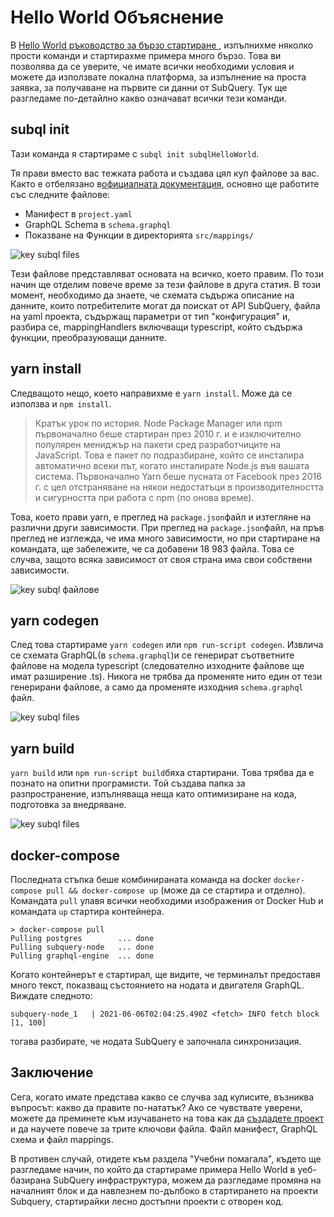 # Hello World Объяснение

В [Hello World ръководство за бързо стартиране ](helloworld-localhost.md), изпълнихме няколко прости команди и стартирахме примера много бързо. Това ви позволява да се уверите, че имате всички необходими условия и можете да използвате локална платформа, за изпълнение на проста заявка, за получаване на първите си данни от SubQuery. Тук ще разгледаме по-детайлно какво означават всички тези команди.

## subql init

Тази команда я стартираме с `subql init subqlHelloWorld`.

Тя прави вместо вас тежката работа и създава цял куп файлове за вас. Както е отбелязано в[официалната документация](quickstart-polkadot.md#configure-and-build-the-starter-project), основно ще работите със следните файлове:

- Манифест в `project.yaml`
- GraphQL Schema в `schema.graphql`
- Показване на Функции в директорията `src/mappings/`

![key subql files](/assets/img/main_subql_files.png)

Тези файлове представляват основата на всичко, което правим. По този начин ще отделим повече време за тези файлове в друга статия. В този момент, необходимо да знаете, че схемата съдържа описание на данните, които потребителите могат да поискат от API SubQuery, файла на yaml проекта, съдържащ параметри от тип "конфигурация" и, разбира се, mappingHandlers включващи typescript, който съдържа функции, преобразуюващи данните.

## yarn install

Следващото нещо, което направихме е `yarn install`. Може да се използва и `npm install`.

> Кратък урок по история. Node Package Manager или npm първоначално беше стартиран през 2010 г. и е изключително популярен мениджър на пакети сред разработчиците на JavaScript. Това е пакет по подразбиране, който се инсталира автоматично всеки път, когато инсталирате Node.js във вашата система. Първоначално Yarn беше пусната от Facebook през 2016 г. с цел отстраняване на някои недостатъци в производителността и сигурността при работа с npm (по онова време).

Това, което прави yarn, е преглед на `package.json`файл и изтегляне на различни други зависимости. При преглед на `package.json`файл, на пръв преглед не изглежда, че има много зависимости, но при стартиране на командата, ще забележите, че са добавени 18 983 файла. Това се случва, защото всяка зависимост от своя страна има свои собствени зависимости.

![key subql файлове](/assets/img/dependencies.png)

## yarn codegen

След това стартираме `yarn codegen` или `npm run-script codegen`. Извлича се схемата GraphQL(в `schema.graphql`)и се генерират съответните файлове на модела typescript (следователно изходните файлове ще имат разширение .ts). Никога не трябва да променяте нито един от тези генерирани файлове, а само да променяте изходния `schema.graphql` файл.

![key subql files](/assets/img/typescript.png)

## yarn build

`yarn build` или `npm run-script build`бяха стартирани. Това трябва да е познато на опитни програмисти. Той създава папка за разпространение, изпълняваща неща като оптимизиране на кода, подготовка за внедряване.

![key subql files](/assets/img/distribution_folder.png)

## docker-compose

Последната стъпка беше комбинираната команда на docker `docker-compose pull && docker-compose up` (може да се стартира и отделно). Командата `pull` улавя всички необходими изображения от Docker Hub и командата `up` стартира контейнера.

```shell
> docker-compose pull
Pulling postgres        ... done
Pulling subquery-node   ... done
Pulling graphql-engine  ... done
```

Когато контейнерът е стартирал, ще видите, че терминалът предоставя много текст, показващ състоянието на нодата и двигателя GraphQL. Виждате следното:

```
subquery-node_1   | 2021-06-06T02:04:25.490Z <fetch> INFO fetch block [1, 100]
```

тогава разбирате, че нодата SubQuery е започнала синхронизация.

## Заключение

Сега, когато имате представа какво се случва зад кулисите, възниква въпросът: какво да правите по-нататък? Ако се чувствате уверени, можете да преминете към изучаването на това как да [създадете проект](../create/introduction.md) и да научете повече за трите ключови файла. Файл манифест, GraphQL схема и файл mappings.

В противен случай, отидете към раздела "Учебни помагала", където ще разгледаме начин, по който да стартираме примера Hello World в уеб-базирана SubQuery инфраструктура, можем да разгледаме промяна на началният блок и да навлезнем по-дълбоко в стартирането на проекти Subquery, стартирайки лесно достъпни проекти с отворен код.
